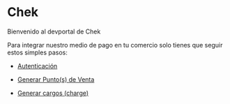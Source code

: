 # Chek
Bienvenido al devportal de Chek

Para integrar nuestro medio de pago en tu comercio solo tienes que seguir estos simples pasos:

- [Autenticación](articles/autentication.md)

- [Generar Punto(s) de Venta](articles/points-of-sale.md)

- [Generar cargos (charge)](articles/charges.md)
